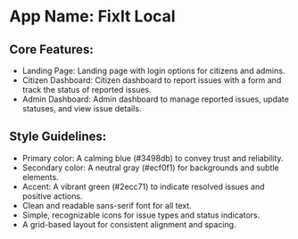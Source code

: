 # **App Name**: FixIt Local

## Core Features:

- Landing Page: Landing page with login options for citizens and admins.
- Citizen Dashboard: Citizen dashboard to report issues with a form and track the status of reported issues.
- Admin Dashboard: Admin dashboard to manage reported issues, update statuses, and view issue details.

## Style Guidelines:

- Primary color: A calming blue (#3498db) to convey trust and reliability.
- Secondary color: A neutral gray (#ecf0f1) for backgrounds and subtle elements.
- Accent: A vibrant green (#2ecc71) to indicate resolved issues and positive actions.
- Clean and readable sans-serif font for all text.
- Simple, recognizable icons for issue types and status indicators.
- A grid-based layout for consistent alignment and spacing.